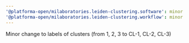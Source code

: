```yaml
---
'@platforma-open/milaboratories.leiden-clustering.software': minor
'@platforma-open/milaboratories.leiden-clustering.workflow': minor
---
```


Minor change to labels of clusters (from 1, 2, 3 to CL-1, CL-2, CL-3)
